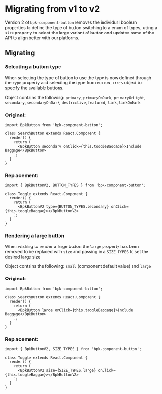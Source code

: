 # Migrating from v1 to v2

Version 2 of `bpk-component-button` removes the individual boolean properties to define the type of button switching to a enum of types, using a `size` property to select the large variant of button and updates some of the API to align better with our platforms.

## Migrating

### Selecting a button type

When selecting the type of button to use the type is now defined through the `type` property and selecting the type from `BUTTON_TYPES` object to specify the available buttons.

Object contains the following: `primary`, `primaryOnDark`, `primaryOnLight`, `secondary`, `secondaryOnDark`, `destructive`, `featured`, `link`, `linkOnDark`

### Original:

```
import BpkButton from 'bpk-component-button';

class SearchButton extends React.Component {
  render() {
    return (
      <BpkButton secondary onClick={this.toggleBaggage}>Include Baggage</BpkButton>
    );
  }
}
```

### Replacement:

```
import { BpkButtonV2, BUTTON_TYPES } from 'bpk-component-button';

class Toggle extends React.Component {
  render() {
    return (
      <BpkButtonV2 type={BUTTON_TYPES.secondary} onClick={this.toogleBaggae}></BpkButtonV2>
    );
  }
}
```

### Rendering a large button

When wishing to render a large button the `large` property has been removed to be replaced with `size` and passing in a `SIZE_TYPES` to set the desired large size

Object contains the following: `small` (component default value) and `large`

### Original:

```
import BpkButton from 'bpk-component-button';

class SearchButton extends React.Component {
  render() {
    return (
      <BpkButton large onClick={this.toggleBaggage}>Include Baggage</BpkButton>
    );
  }
}
```

### Replacement:

```
import { BpkButtonV2, SIZE_TYPES } from 'bpk-component-button';

class Toggle extends React.Component {
  render() {
    return (
      <BpkButtonV2 size={SIZE_TYPES.large} onClick={this.toogleBaggae}></BpkButtonV2>
    );
  }
}
```

